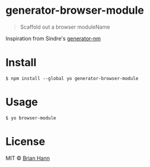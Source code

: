 # generator-browser-module

> Scaffold out a browser moduleName

Inspiration from Sindre's [generator-nm](https://github.com/sindresorhus/generator-nm)

# Install


	$ npm install --global yo generator-browser-module

# Usage

	$ yo browser-module

# License

MIT © [Brian Hann](https://brianhann.com)
